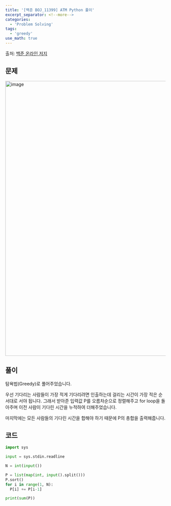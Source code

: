 ```yaml
---
title: '[백준 BOJ_11399] ATM Python 풀이'
excerpt_separator: <!--more-->
categories:
  - 'Problem Solving'
tags:
  - 'greedy'
use_math: true
---
```


출처: [백준 온라인 저지](https://www.acmicpc.net/problem/11399)

## 문제

<img width="865" alt="image" src="https://user-images.githubusercontent.com/59808674/183899574-bed8eb04-6669-46fa-af66-60b8fff55870.png">


## 풀이

탐욕법(Greedy)로 풀어주었습니다.  

우선 기다리는 사람들이 가장 적게 기다리려면 인출하는데 걸리는 시간이 가장 적은 순서대로 서야 됩니다. 그래서 받아준 입력값 P를 오름차순으로 정렬해주고 for loop을 돌아주며 이전 사람이 기다린 시간을 누적하여 더해주었습니다.  

마지막에는 모든 사람들의 기다린 시간을 합해야 하기 때문에 P의 총합을 출력해줍니다.  


## 코드

```python
import sys

input = sys.stdin.readline

N = int(input())

P = list(map(int, input().split()))
P.sort()
for i in range(1, N):
  P[i] += P[i-1]

print(sum(P))
```